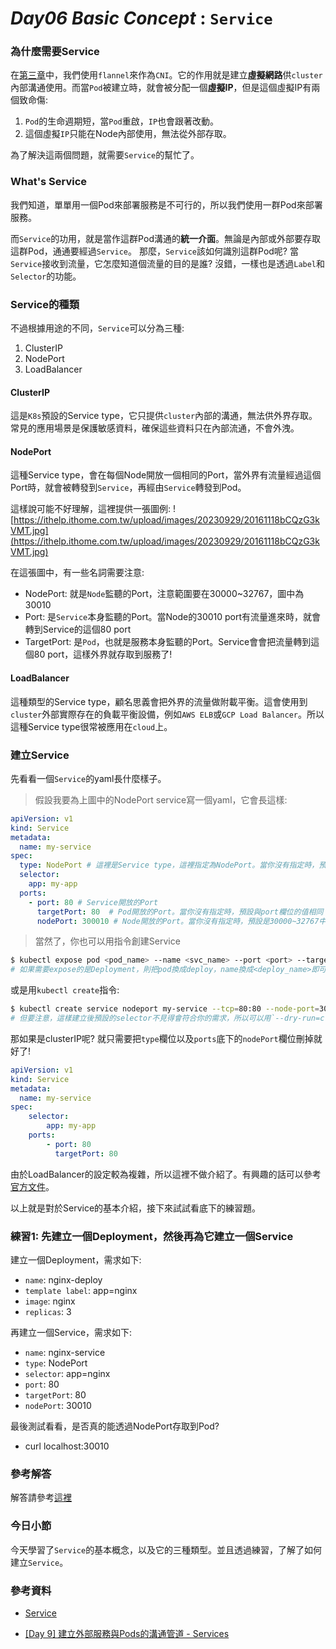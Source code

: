 # *Day06 Basic Concept* : `Service`

### 為什麼需要Service
在[第三章](03.md)中，我們使用`flannel`來作為`CNI`。它的作用就是建立**虛擬網路**供`cluster`內部溝通使用。而當`Pod`被建立時，就會被分配一個**虛擬IP**，但是這個虛擬IP有兩個致命傷:
   1. `Pod`的生命週期短，當`Pod`重啟，`IP`也會跟著改動。
   2. 這個虛擬`IP`只能在Node內部使用，無法從外部存取。

為了解決這兩個問題，就需要`Service`的幫忙了。

### What's Service
我們知道，單單用一個Pod來部署服務是不可行的，所以我們使用一群Pod來部署服務。

而`Service`的功用，就是當作這群Pod溝通的**統一介面**。無論是內部或外部要存取這群Pod，通通要經過`Service`。
那麼，`Service`該如何識別這群Pod呢? 當`Service`接收到流量，它怎麼知道個流量的目的是誰? 沒錯，一樣也是透過`Label`和`Selector`的功能。

### Service的種類
不過根據用途的不同，`Service`可以分為三種:
   1. ClusterIP
   2. NodePort
   3. LoadBalancer

#### ClusterIP
這是`K8s`預設的Service type，它只提供`cluster`內部的溝通，無法供外界存取。常見的應用場景是保護敏感資料，確保這些資料只在內部流通，不會外洩。

#### NodePort
這種Service type，會在每個Node開放一個相同的Port，當外界有流量經過這個Port時，就會被轉發到`Service`，再經由`Service`轉發到Pod。

這樣說可能不好理解，這裡提供一張圖例:
![https://ithelp.ithome.com.tw/upload/images/20230929/20161118bCQzG3kVMT.jpg](https://ithelp.ithome.com.tw/upload/images/20230929/20161118bCQzG3kVMT.jpg)

在這張圖中，有一些名詞需要注意:
   * NodePort: 就是`Node`監聽的Port，注意範圍要在30000~32767，圖中為30010
   * Port: 是`Service`本身監聽的Port。當Node的30010 port有流量進來時，就會轉到Service的這個80 port
   * TargetPort: 是`Pod`，也就是服務本身監聽的Port。Service會會把流量轉到這個80 port，這樣外界就存取到服務了!

#### LoadBalancer
這種類型的Service type，顧名思義會把外界的流量做附載平衡。這會使用到`cluster`外部實際存在的負載平衡設備，例如`AWS ELB`或`GCP Load Balancer`。所以這種Service type很常被應用在`cloud`上。

### 建立Service

先看看一個`Service`的yaml長什麼樣子。

> 假設我要為上圖中的NodePort service寫一個yaml，它會長這樣:
```yaml
apiVersion: v1
kind: Service
metadata:
  name: my-service
spec:
  type: NodePort # 這裡是Service type，這裡指定為NodePort。當你沒有指定時，預設是ClusterIP
  selector:
    app: my-app
  ports:
    - port: 80 # Service開放的Port
      targetPort: 80  # Pod開放的Port。當你沒有指定時，預設與port欄位的值相同
      nodePort: 300010 # Node開放的Port。當你沒有指定時，預設是30000~32767中的一個值
```
> 當然了，你也可以用指令創建Service
```bash
$ kubectl expose pod <pod_name> --name <svc_name> --port <port> --target-port <target_port> --type <svc_type>
# 如果需要expose的是Deployment，則把pod換成deploy，name換成<deploy_name>即可!
```

或是用`kubectl create`指令:
```bash
$ kubectl create service nodeport my-service --tcp=80:80 --node-port=30010
# 但要注意，這樣建立後預設的selector不見得會符合你的需求，所以可以用`--dry-run=client -o yaml`先建立yaml檔，再修改
```

那如果是clusterIP呢? 就只需要把`type`欄位以及`ports`底下的`nodePort`欄位刪掉就好了!
```yaml
apiVersion: v1
kind: Service
metadata:
  name: my-service
spec:
    selector:
        app: my-app
    ports:
        - port: 80
          targetPort: 80
```

由於LoadBalancer的設定較為複雜，所以這裡不做介紹了。有興趣的話可以參考[官方文件](https://kubernetes.io/docs/tasks/access-application-cluster/create-external-load-balancer/)。

以上就是對於Service的基本介紹，接下來試試看底下的練習題。

### 練習1: 先建立一個Deployment，然後再為它建立一個Service

建立一個Deployment，需求如下:
  * `name`: nginx-deploy
  * `template label`: app=nginx
  * `image`: nginx
  * `replicas`: 3


再建立一個Service，需求如下:
  * `name`: nginx-service
  * `type`: NodePort
  * `selector`: app=nginx
  * `port`: 80
  * `targetPort`: 80
  * `nodePort`: 30010

最後測試看看，是否真的能透過NodePort存取到Pod?
  * curl localhost:30010

### 參考解答

解答請參考[這裡](06-2-ans.md)

### 今日小節
今天學習了`Service`的基本概念，以及它的三種類型。並且透過練習，了解了如何建立`Service`。

### 參考資料
* [Service](https://kubernetes.io/docs/concepts/services-networking/service/)

* [[Day 9] 建立外部服務與Pods的溝通管道 - Services](https://ithelp.ithome.com.tw/articles/10194344)
